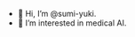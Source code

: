 - 👋 Hi, I’m @sumi-yuki.
- 👀 I’m interested in medical AI.

<!---
sumi-yuki/sumi-yuki is a ✨ special ✨ repository because its `README.md` (this file) appears on your GitHub profile.
You can click the Preview link to take a look at your changes.
--->
